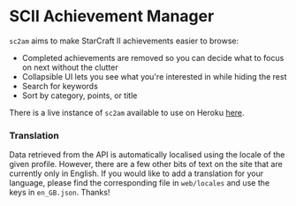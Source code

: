 # SCII Achievement Manager

`sc2am` aims to make StarCraft II achievements easier to browse:
  - Completed achievements are removed so you can decide what to focus on
    next without the clutter
  - Collapsible UI lets you see what you're interested in while hiding the rest
  - Search for keywords
  - Sort by category, points, or title

There is a live instance of `sc2am` available to use on Heroku [here](https://secure-crag-51102.herokuapp.com/).


### Translation

Data retrieved from the API is automatically localised using the locale
of the given profile. However, there are a few other bits of text on
the site that are currently only in English. If you would like to add
a translation for your language, please find the corresponding file in
`web/locales` and use the keys in `en_GB.json`. Thanks!
